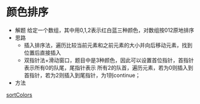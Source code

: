 # 颜色排序
- 解题
    给定一个数组，其中用0,1,2表示红白蓝三种颜色，对数组按012原地排序
- 思路
    - 插入排序法，遍历比较当前元素和之前元素的大小并向后移动元素，找到位置后直接插入
    - 双指针法+滑动窗口，题目中是3种颜色，因此可以设置首位指针，首指针表示所有0的队尾，尾指针表示
    所有2的队首，遍历元素，若为0则插入到首指针，若为2则插入到尾指针，为1则continue；
- 方法

[sortColors](Top100/src/com/lwf/TOP100/normal/SortColors.java)